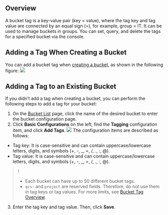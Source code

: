 ## Overview

A bucket tag is a key-value pair (key = value), where the tag key and tag value are connected by an equal sign (=), for example, group = IT. It can be used to manage buckets in groups. You can set, query, and delete the tags for a specified bucket via the console.



## Adding a Tag When Creating a Bucket

You can add a bucket tag when [creating a bucket](https://intl.cloud.tencent.com/document/product/436/13309), as shown in the following figure:
![](https://qcloudimg.tencent-cloud.cn/raw/02d9832d2244e4010d67dc49dee490bf.png)

## Adding a Tag to an Existing Bucket

If you didn’t add a tag when creating a bucket, you can perform the following steps to add a tag for your bucket:

1. On the [Bucket List](https://console.cloud.tencent.com/cos5/bucket) page, click the name of the desired bucket to enter the bucket configuration page.
2. Click **Basic Configurations** on the left, find the **Tagging** configuration item, and click **Add Tags**.
![](https://qcloudimg.tencent-cloud.cn/raw/ad3d20fe1e2738de4bb326a8b51b8b36.png)
The configuration items are described as follows:
 - Tag key: It is case-sensitive and can contain uppercase/lowercase letters, digits, and symbols (+, -, _, =, /, ., :, @).
 - Tag value: It is case-sensitive and can contain uppercase/lowercase letters, digits, and symbols (+, -, _, =, /, ., :, @).
>!
>- Each bucket can have up to 50 different bucket tags.
>- `qcs:` and `project` are reserved fields. Therefore, do not use them in tag keys or tag values. For more limits, see [Bucket Tag Overview](https://intl.cloud.tencent.com/document/product/436/31509).
>
3. Enter the tag key and tag value. Then, click **Save**.

